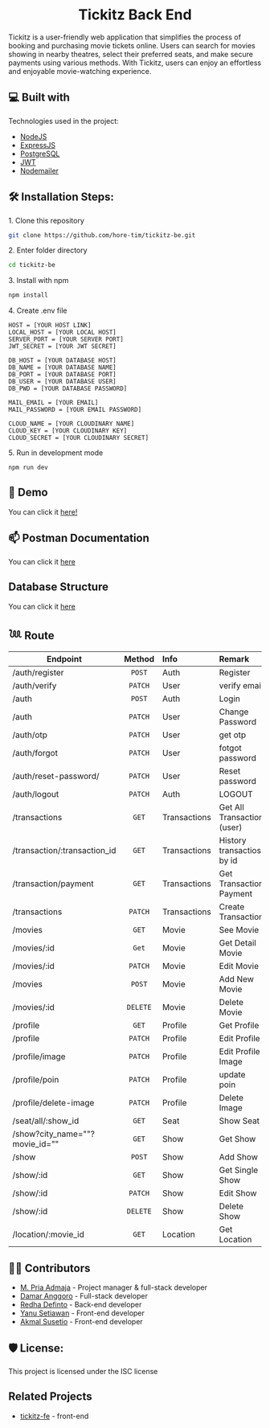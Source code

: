 <h1 id="title" align="center">Tickitz Back End</h1>

Tickitz is a user-friendly web application that simplifies the process of booking and purchasing movie tickets online. Users can search for movies showing in nearby theatres, select their preferred seats, and make secure payments using various methods. With Tickitz, users can enjoy an effortless and enjoyable movie-watching experience.

<h2>💻 Built with</h2>

Technologies used in the project:

- [NodeJS](https://nodejs.org/)
- [ExpressJS](https://expressjs.com/)
- [PostgreSQL](https://www.postgresql.org/)
- [JWT](https://github.com/auth0/express-jwt)
- [Nodemailer](https://nodemailer.com/)

<h2>🛠️ Installation Steps:</h2>

<p>1. Clone this repository</p>

```bash
git clone https://github.com/hore-tim/tickitz-be.git
```

<p>2. Enter folder directory</p>

```bash
cd tickitz-be
```

<p>3. Install with npm</p>

```bash
npm install
```

<p>4. Create .env file</p>

```env
HOST = [YOUR HOST LINK]
LOCAL_HOST = [YOUR LOCAL HOST]
SERVER_PORT = [YOUR SERVER PORT]
JWT_SECRET = [YOUR JWT SECRET]

DB_HOST = [YOUR DATABASE HOST]
DB_NAME = [YOUR DATABASE NAME]
DB_PORT = [YOUR DATABASE PORT]
DB_USER = [YOUR DATABASE USER]
DB_PWD = [YOUR DATABASE PASSWORD]

MAIL_EMAIL = [YOUR EMAIL]
MAIL_PASSWORD = [YOUR EMAIL PASSWORD]

CLOUD_NAME = [YOUR CLOUDINARY NAME]
CLOUD_KEY = [YOUR CLOUDINARY KEY]
CLOUD_SECRET = [YOUR CLOUDINARY SECRET]
```

<p>5. Run in development mode</p>

```bash
npm run dev
```

<h2>🚀 Demo</h2>

You can click it [here!](https://tickitz-be.vercel.app/)

<h2>📫 Postman Documentation</h2>

You can click it [here](https://documenter.getpostman.com/view/26776035/2s93m8xf4j)

<h2>Database Structure</h2>

You can click it [here](https://dbdiagram.io/d/644d3f5edca9fb07c4408259)

## 𓆙 Route

| Endpoint                       |  Method  | Info         | Remark                     |
| ------------------------------ | :------: | :----------- | :------------------------- |
| /auth/register                 |  `POST`  | Auth         | Register                   |
| /auth/verify                   | `PATCH`  | User         | verify email               |
| /auth                          |  `POST`  | Auth         | Login                      |
| /auth                          | `PATCH`  | User         | Change Password            |
| /auth/otp                      | `PATCH`  | User         | get otp                    |
| /auth/forgot                   | `PATCH`  | User         | fotgot password            |
| /auth/reset-password/          | `PATCH`  | User         | Reset password             |
| /auth/logout                   | `PATCH`  | Auth         | LOGOUT                     |
| /transactions                  |  `GET`   | Transactions | Get All Transaction (user) |
| /transaction/:transaction_id   |  `GET`   | Transactions | History transactios by id  |
| /transaction/payment           |  `GET`   | Transactions | Get Transaction Payment    |
| /transactions                  | `PATCH`  | Transactions | Create Transaction         |
| /movies                        |  `GET`   | Movie        | See Movie                  |
| /movies/:id                    |  `Get`   | Movie        | Get Detail Movie           |
| /movies/:id                    | `PATCH`  | Movie        | Edit Movie                 |
| /movies                        |  `POST`  | Movie        | Add New Movie              |
| /movies/:id                    | `DELETE` | Movie        | Delete Movie               |
| /profile                       |  `GET`   | Profile      | Get Profile                |
| /profile                       | `PATCH`  | Profile      | Edit Profile               |
| /profile/image                 | `PATCH`  | Profile      | Edit Profile Image         |
| /profile/poin                  | `PATCH`  | Profile      | update poin                |
| /profile/delete-image          | `PATCH`  | Profile      | Delete Image               |
| /seat/all/:show_id             |  `GET`   | Seat         | Show Seat                  |
| /show?city_name=""?movie_id="" |  `GET`   | Show         | Get Show                   |
| /show                          |  `POST`  | Show         | Add Show                   |
| /show/:id                      |  `GET`   | Show         | Get Single Show            |
| /show/:id                      | `PATCH`  | Show         | Edit Show                  |
| /show/:id                      | `DELETE` | Show         | Delete Show                |
| /location/:movie_id            |  `GET`   | Location     | Get Location               |

<h2>👨‍💻 Contributors</h2>

- [M. Pria Admaja](https://github.com/priaadmaja) - Project manager & full-stack developer
- [Damar Anggoro](https://github.com/marrdamar) - Full-stack developer
- [Redha Definto](https://github.com/redhadefinto) - Back-end developer
- [Yanu Setiawan](https://github.com/yanu-setiawan) - Front-end developer
- [Akmal Susetio](https://github.com/wyakaga) - Front-end developer

<h2>🛡️ License:</h2>

This project is licensed under the ISC license

<h2>Related Projects</h2>

- [tickitz-fe](https://github.com/hore-tim/tickitz-fe) - front-end
